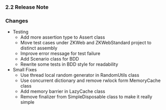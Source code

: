 ﻿### 2.2 Release Note

### Changes

- Testing
	- Add more assertion type to Assert class
	- Move test cases under ZKWeb and ZKWebStandard project to distinct assembly
	- Improve error message for test failure
	- Add Scenario class for BDD
	- Rewrite some tests in BDD style for readability
- Small Fixes
	- Use thread local random generator in RandomUtils class
	- Use concurrent dictionary and remove rwlock form MemoryCache class
	- Add memory barrier in LazyCache class
	- Remove finalizer from SimpleDisposable class to make it really simple
